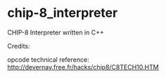 # chip-8_interpreter

CHIP-8 Interpreter written in C++

Credits:

opcode technical reference: <http://devernay.free.fr/hacks/chip8/C8TECH10.HTM>
